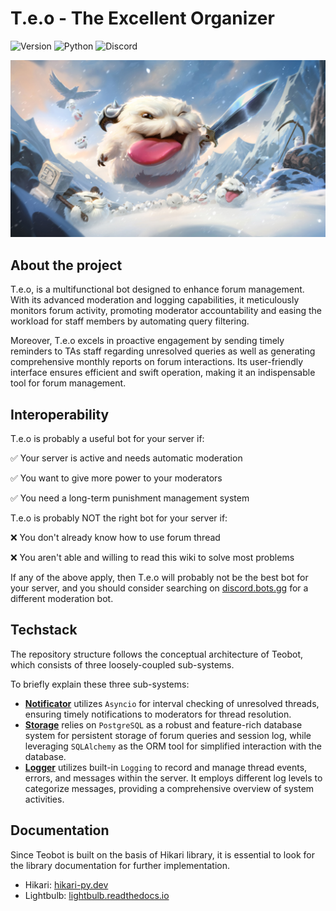# T.e.o - The Excellent Organizer 

![Version](https://img.shields.io/badge/Latest%20Version-1.0.0.dev-%2300b4d8.svg?&style=for-the-badge&logo=git&logoColor=white)
![Python](https://img.shields.io/badge/Python-%230096c7.svg?&style=for-the-badge&logo=python&logoColor=white)
![Discord](https://img.shields.io/badge/Discord-%235865F2.svg?style=for-the-badge&logo=discord&logoColor=white)

![](./assets/poros.jpg)

## About the project
T.e.o, is a multifunctional bot designed to enhance forum management. With its advanced moderation and logging capabilities, it meticulously monitors forum activity, promoting moderator accountability and easing the workload for staff members by automating query filtering. 

Moreover, T.e.o excels in proactive engagement by sending timely reminders to TAs staff regarding unresolved queries as well as generating comprehensive monthly reports on forum interactions. Its user-friendly interface ensures efficient and swift operation, making it an indispensable tool for forum management.

## Interoperability
T.e.o is probably a useful bot for your server if:

✅ Your server is active and needs automatic moderation

✅ You want to give more power to your moderators

✅ You need a long-term punishment management system

T.e.o is probably NOT the right bot for your server if:

❌ You don't already know how to use forum thread

❌ You aren't able and willing to read this wiki to solve most problems

If any of the above apply, then T.e.o will probably not be the best bot for your server, and you should consider searching on [discord.bots.gg](https://discord.bots.gg) for a different moderation bot.

## Techstack

The repository structure follows the conceptual architecture of Teobot, which consists of three loosely-coupled sub-systems.

To briefly explain these three sub-systems:

- **[Notificator](https://www.hikari-py.dev/)** utilizes `Asyncio` for interval checking of unresolved threads, ensuring timely notifications to moderators for thread resolution.
- **[Storage][storage]** relies on `PostgreSQL` as a robust and feature-rich database system for persistent storage of forum queries and session log, while leveraging `SQLAlchemy` as the ORM tool for simplified interaction with the database.
- **[Logger][logger]** utilizes built-in `Logging` to record and manage thread events, errors, and messages within the server. It employs different log levels to categorize messages, providing a comprehensive overview of system activities.


## Documentation

Since Teobot is built on the basis of Hikari library, it is essential to look for the library documentation for further implementation. 

- Hikari: [hikari-py.dev](https://www.hikari-py.dev/)
- Lightbulb: [lightbulb.readthedocs.io](https://hikari-lightbulb.readthedocs.io/en/latest/)


[storage]: https://docs.python.org/3/library/sqlite3.html
[logger]: https://docs.python.org/3/library/logging.html

